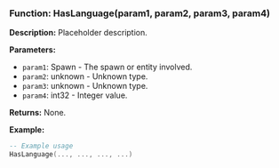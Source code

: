 ### Function: HasLanguage(param1, param2, param3, param4)

**Description:**
Placeholder description.

**Parameters:**
- `param1`: Spawn - The spawn or entity involved.
- `param2`: unknown - Unknown type.
- `param3`: unknown - Unknown type.
- `param4`: int32 - Integer value.

**Returns:** None.

**Example:**

```lua
-- Example usage
HasLanguage(..., ..., ..., ...)
```
